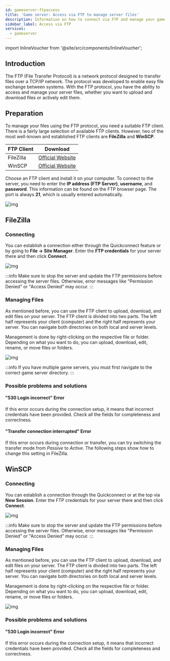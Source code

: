 ```yaml
---
id: gameserver-ftpaccess
title: 'Game server: Access via FTP to manage server files'
description: Information on how to connect via FTP and manage your game server files from ZAP-Hosting - ZAP-Hosting.com Documentation
sidebar_label: Access via FTP
services:
  - gameserver
---
```


import InlineVoucher from '@site/src/components/InlineVoucher';

## Introduction

The FTP (File Transfer Protocol) is a network protocol designed to transfer files over a TCP/IP network. The protocol was developed to enable easy file exchange between systems. With the FTP protocol, you have the ability to access and manage your server files, whether you want to upload and download files or actively edit them.

<InlineVoucher />

## Preparation

To manage your files using the FTP protocol, you need a suitable FTP client. There is a fairly large selection of available FTP clients. However, two of the most well-known and established FTP clients are **FileZilla** and **WinSCP**.

| FTP Client | Download                                                     |
| ---------- | ------------------------------------------------------------ |
| FileZilla  | [Official Website](https://filezilla-project.org/download.php?platform=win64) |
| WinSCP     | [Official Website](https://winscp.net/eng/downloads.php)    |

Choose an FTP client and install it on your computer. To connect to the server, you need to enter the **IP address (FTP Server)**, **username**, and **password**. This information can be found on the FTP browser page. The port is always **21**, which is usually entered automatically.

![img](https://screensaver01.zap-hosting.com/index.php/s/PXkQmqFN39dS3L5/preview)

## FileZilla

### Connecting

You can establish a connection either through the Quickconnect feature or by going to **File -> Site Manager**. Enter the **FTP credentials** for your server there and then click **Connect**.

![img](https://screensaver01.zap-hosting.com/index.php/s/wxSSFoW3GTXJdLK/preview)

:::info
Make sure to stop the server and update the FTP permissions before accessing the server files. Otherwise, error messages like "Permission Denied" or "Access Denied" may occur.
:::

### Managing Files

As mentioned before, you can use the FTP client to upload, download, and edit files on your server. The FTP client is divided into two parts. The left half represents your client (computer) and the right half represents your server. You can navigate both directories on both local and server levels.

Management is done by right-clicking on the respective file or folder. Depending on what you want to do, you can upload, download, edit, rename, or move files or folders.

![img](https://screensaver01.zap-hosting.com/index.php/s/qizoBD5JnHBRkJc/preview)

:::info
If you have multiple game servers, you must first navigate to the correct game server directory.
:::



### Possible problems and solutions

#### "530 Login incorrect" Error
If this error occurs during the connection setup, it means that incorrect credentials have been provided. Check all the fields for completeness and correctness.

#### "Transfer connection interrupted" Error
If this error occurs during connection or transfer, you can try switching the transfer mode from *Passive* to *Active*. The following steps show how to change this setting in FileZilla.




## WinSCP

### Connecting
You can establish a connection through the Quickconnect or at the top via **New Session**. Enter the FTP credentials for your server there and then click **Connect**.

![img](https://screensaver01.zap-hosting.com/index.php/s/KNnkJsnETTFqZpD/preview)


:::info
Make sure to stop the server and update the FTP permissions before accessing the server files. Otherwise, error messages like "Permission Denied" or "Access Denied" may occur.
:::


### Managing Files

As mentioned before, you can use the FTP client to upload, download, and edit files on your server. The FTP client is divided into two parts. The left half represents your client (computer) and the right half represents your server. You can navigate both directories on both local and server levels.

Management is done by right-clicking on the respective file or folder. Depending on what you want to do, you can upload, download, edit, rename, or move files or folders.

![img](https://screensaver01.zap-hosting.com/index.php/s/dAYiFwWQAipgTqW/preview)


### Possible problems and solutions

#### "530 Login incorrect" Error
If this error occurs during the connection setup, it means that incorrect credentials have been provided. Check all the fields for completeness and correctness.
